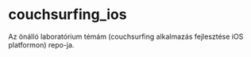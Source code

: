 # couchsurfing_ios
Az önálló laboratórium témám (couchsurfing alkalmazás fejlesztése iOS platformon) repo-ja.
